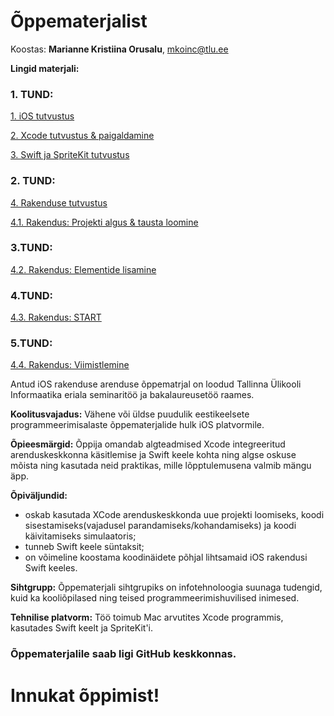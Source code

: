 # Õppematerjalist

Koostas: **Marianne Kristiina Orusalu**, mkoinc@tlu.ee

**Lingid materjali:**

### 1. TUND:

[1. iOS tutvustus](https://github.com/ios-rakenduse-arendus/2018/wiki/1.-iOS-tutvustus)

[2. Xcode tutvustus & paigaldamine](https://github.com/ios-rakenduse-arendus/2018/wiki/2.-Xcode-tutvustus-&-paigaldamine)

[3. Swift ja SpriteKit tutvustus](https://github.com/ios-rakenduse-arendus/2018/wiki/3.-Swift-ja-SpriteKit-tutvustus)

### 2. TUND:

[4. Rakenduse tutvustus](https://github.com/ios-rakenduse-arendus/2018/wiki/4.-Rakenduse-tutvustus)

[4.1. Rakendus: Projekti algus & tausta loomine](https://github.com/ios-rakenduse-arendus/4.1.Rakendus-taust)

### 3.TUND:

[4.2. Rakendus: Elementide lisamine](https://github.com/ios-rakenduse-arendus/4.2.Rakendus-elemendid)

### 4.TUND:

[4.3. Rakendus: START](https://github.com/ios-rakenduse-arendus/4.3.Rakendus-start)

### 5.TUND:

[4.4. Rakendus: Viimistlemine](https://github.com/ios-rakenduse-arendus/4.4.Rakendus-viimistlemine)




Antud iOS rakenduse arenduse õppematrjal on loodud Tallinna Ülikooli Informaatika eriala seminaritöö ja bakalaureusetöö raames.

**Koolitusvajadus:** Vähene või üldse puudulik eestikeelsete programmeerimisalaste õppematerjalide hulk iOS platvormile.

**Õpieesmärgid:** Õppija omandab algteadmised Xcode integreeritud arenduskeskkonna käsitlemise ja Swift keele kohta ning algse oskuse mõista ning kasutada neid praktikas, mille lõpptulemusena valmib mängu äpp.

**Õpiväljundid:**
* oskab kasutada XCode arenduskeskkonda uue projekti loomiseks, koodi sisestamiseks(vajadusel parandamiseks/kohandamiseks) ja koodi käivitamiseks simulaatoris;
* tunneb Swift keele süntaksit;
* on võimeline koostama koodinäidete põhjal lihtsamaid iOS rakendusi Swift keeles.

**Sihtgrupp:** Õppematerjali sihtgrupiks on infotehnoloogia suunaga tudengid, kuid ka kooliõpilased ning teised programmeerimishuvilised inimesed.

**Tehnilise platvorm:** Töö toimub Mac arvutites Xcode programmis, kasutades Swift keelt ja SpriteKit'i.


### Õppematerjalile saab ligi GitHub keskkonnas.

# Innukat õppimist!
